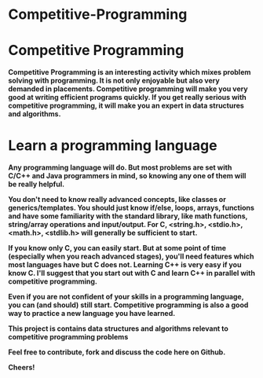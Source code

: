 # Competitive-Programming

<html>
 <h1><b>Competitive Programming<b></h1>
<p>Competitive Programming is an interesting activity which mixes problem solving with programming. It is not only enjoyable but also very demanded in placements. Competitive programming will make you very good at writing efficient programs quickly. If you get really serious with competitive programming, it will make you an expert in data structures and algorithms.</p>

<h1><b>Learn a programming language<b></h1>
<p>Any programming language will do. But most problems are set with C/C++ and Java programmers in mind, so knowing any one of them will be really helpful.

You don't need to know really advanced concepts, like classes or generics/templates. You should just know if/else, loops, arrays, functions and have some familiarity with the standard library, like math functions, string/array operations and input/output. For C, <string.h>, <stdio.h>, <math.h>, <stdlib.h> will generally be sufficient to start.

If you know only C, you can easily start. But at some point of time (especially when you reach advanced stages), you'll need features which most languages have but C does not. Learning C++ is very easy if you know C. I'll suggest that you start out with C and learn C++ in parallel with competitive programming.

Even if you are not confident of your skills in a programming language, you can (and should) still start. Competitive programming is also a good way to practice a new language you have learned.

This project is contains data structures and algorithms relevant to competitive programming problems

Feel free to contribute, fork and discuss the code here on Github.

Cheers!</p>
</html>


